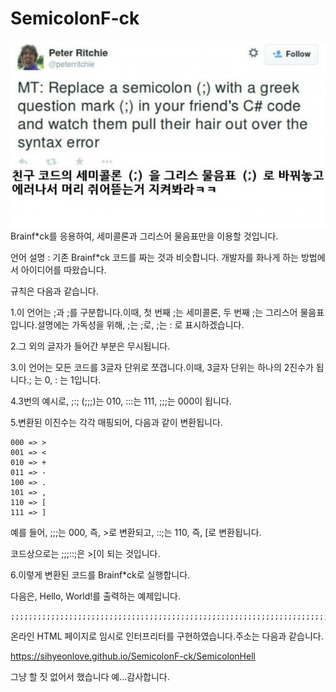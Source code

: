 # SemicolonF-ck
![짤](./semifrank.jpg)
Brainf*ck를 응용하여, 세미콜론과 그리스어 물음표만을 이용할 것입니다.

언어 설명 : 기존 Brainf*ck 코드를 짜는 것과 비슷합니다.
개발자를 화나게 하는 방법에서 아이디어를 따왔습니다.

규칙은 다음과 같습니다.

1.이 언어는 ;과 ;를 구분합니다.이때, 첫 번째 ;는 세미콜론, 두 번째 ;는 그리스어 물음표입니다.설명에는 가독성을 위해, ;는 ;로, ;는 : 로 표시하겠습니다.

2.그 외의 글자가 들어간 부분은 무시됩니다.

3.이 언어는 모든 코드를 3글자 단위로 쪼갭니다.이때, 3글자 단위는 하나의 2진수가 됩니다.; 는 0, : 는 1입니다.

4.3번의 예시로, ;:; (;;;)는 010, :::는 111, ;;;는 000이 됩니다.

5.변환된 이진수는 각각 매핑되어, 다음과 같이 변환됩니다.

```
000 => >
001 => <
010 => +
011 => -
100 => .
101 => ,
110 => [
111 => ]
```

예를 들어, ;;;는 000, 즉, >로 변환되고, ::;는 110, 즉, [로 변환됩니다.

코드상으로는 ;;;::;은 >[이 되는 것입니다.

6.이렇게 변환된 코드를 Brainf*ck로 실행합니다.

다음은, Hello, World!를 출력하는 예제입니다.
```
;;;;;;;;;;;;;;;;;;;;;;;;;;;;;;;;;;;;;;;;;;;;;;;;;;;;;;;;;;;;;;;;;;;;;;;;;;;;;;;;;;;;;;;;;;;;;;;;;;;;;;;;;;;;;;;;;;;;;;;;;;;;;;;;;;;;;;;;;;;;;;;;;;;;;;;;;;;;;;;;;;;;;;;;;;;;;;;;;;;;;;;;;;;;;;;;;;;;;;;;;;;;;;;;;;;;;;;;;;;;;;;;;;;;;;;;;;;;;;;;;;;;;;;;;;;;;;;;;;;;;;;;;;;;;;;;;;;;;;;;;;;;;;;;;;;;;;;;;;;;;;;;;;;;;;;;;;;;;;;;;;;;;;;;;;;;;;;;;;;;;;;;;;;;;;;;;;;;;;;;;;;;;;;;;;;;;;;;;;;;;;;;;;;;;;;;;;;;;;;;;;
```

온라인 HTML 페이지로 임시로 인터프리터를 구현하였습니다.주소는 다음과 같습니다.

https://sihyeonlove.github.io/SemicolonF-ck/SemicolonHell

그냥 할 짓 없어서 했습니다 예...감사합니다.

